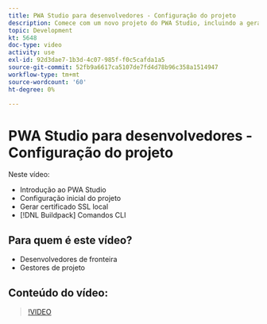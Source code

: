```yaml
---
title: PWA Studio para desenvolvedores - Configuração do projeto
description: Comece com um novo projeto do PWA Studio, incluindo a geração de um certificado SSL local e os comandos CLI do pacote de compilação.
topic: Development
kt: 5648
doc-type: video
activity: use
exl-id: 92d3dae7-1b3d-4c07-985f-f0c5cafda1a5
source-git-commit: 52fb9a6617ca5107de7fd4d78b96c358a1514947
workflow-type: tm+mt
source-wordcount: '60'
ht-degree: 0%

---
```


# PWA Studio para desenvolvedores - Configuração do projeto

Neste vídeo:

- Introdução ao PWA Studio
- Configuração inicial do projeto
- Gerar certificado SSL local
- [!DNL Buildpack] Comandos CLI

## Para quem é este vídeo?

- Desenvolvedores de fronteira
- Gestores de projeto

## Conteúdo do vídeo:

>[!VIDEO](https://video.tv.adobe.com/v/35719?quality=12&learn=on)
